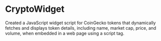 # CryptoWidget
 Created a JavaScript widget script for CoinGecko tokens that dynamically fetches and displays token details, including name, market cap, price, and volume, when embedded in a web page using a script tag.
